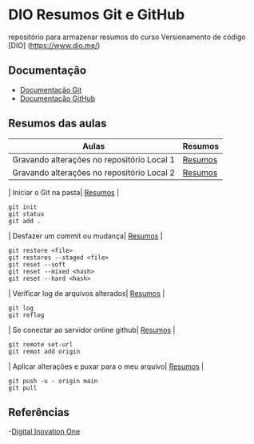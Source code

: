 # DIO Resumos Git e GitHub
repositório para armazenar resumos do curso Versionamento de código [DIO] (https://www.dio.me/)

## Documentação
- [Documentação Git](https://git-scm.com/doc)
- [Documentação GitHub](https://doc.github.com/)

## Resumos das aulas 
| Aulas | Resumos |
|------|-------|
| Gravando alterações no repositório Local 1| [Resumos]() |
| Gravando alterações no repositório Local 2| [Resumos]() |


| Iniciar o Git na pasta| [Resumos]() |
```
git init
git status
git add .
```
| Desfazer um commit ou mudança| [Resumos]() |

```
git restore <file>
git restores --staged <file>
git reset --soft
git reset --mixed <hash>
git reset --hard <hash>

```
| Verificar log de arquivos alterados| [Resumos]() |

```
git log
git reflog
```
| Se conectar ao servidor online github| [Resumos]() |

```
git remote set-url
git remot add origin
```
| Aplicar alterações e puxar para o meu arquivo| [Resumos]() |

```
git push -u - origin main
git pull

```




## Referências
-[Digital Inovation One]()
